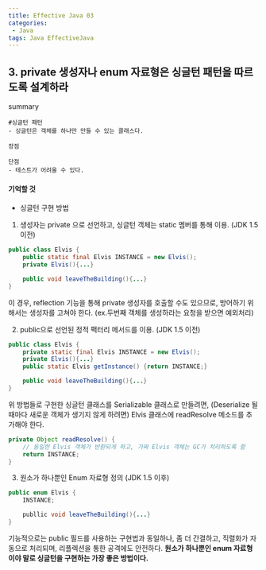 ```yaml
---
title: Effective Java 03
categories:
 - Java
tags: Java EffectiveJava
---
```


## 3. private 생성자나 enum 자료형은 싱글턴 패턴을 따르도록 설계하라

summary
```
#싱글턴 패턴
- 싱글턴은 객체를 하나만 만들 수 있는 클래스다.

장점

단점
- 테스트가 어려울 수 있다.

```



#### 기억할 것

- 싱글턴 구현 방법

1. 생성자는 private 으로 선언하고, 싱글턴 객체는 static 멤버를 통해 이용. (JDK 1.5 이전)
```java
public class Elvis {
    public static final Elvis INSTANCE = new Elvis();
    private Elvis(){...}

    public void leaveTheBuilding(){...}
}
```
이 경우, reflection 기능을 통해 private 생성자를 호출할 수도 있으므로, 방어하기 위해서는 생성자를 고쳐야 한다. (ex.두번째 객체를 생성하라는 요청을 받으면 예외처리)


2. public으로 선언된 정적 팩터리 메서드를 이용. (JDK 1.5 이전)
```java
public class Elvis {
    private static final Elvis INSTANCE = new Elvis();
    private Elvis(){...}
    public static Elvis getInstance() {return INSTANCE;}

    public void leaveTheBuilding(){...}
}
```

위 방법들로 구현한 싱글턴 클래스를 Serializable 클래스로 만들려면, (Deserialize 될 때마다 새로운 객체가 생기지 않게 하려면) Elvis 클래스에 readResolve 메소드를 추가해야 한다.
```java
private Object readResolve() {
    // 동일한 Elvis 객체가 반환되게 하고, 가짜 Elvis 객체는 GC가 처리하도록 함
    return INSTANCE;
}
```


3. 원소가 하나뿐인 Enum 자료형 정의 (JDK 1.5 이후)

```java
public enum Elvis {
    INSTANCE;

    publlic void leaveTheBuilding(){...}
}
```

기능적으로는 public 필드를 사용하는 구현법과 동일하나, 좀 더 간결하고, 직렬화가 자동으로 처리되며, 리플렉션을 통한 공격에도 안전하다.
**원소가 하나뿐인 enum 자료형이야 말로 싱글턴을 구현하는 가장 좋은 방법이다.**